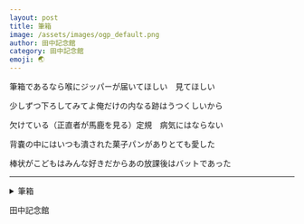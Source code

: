 ```yaml
---
layout: post
title: 筆箱
image: /assets/images/ogp_default.png
author: 田中記念館
category: 田中記念館
emoji: 🌏
---
```


<div class="tanka-area"><div class="tanka">
<p>筆箱であるなら喉にジッパーが届いてほしい　見てほしい</p>
<p>少しずつ下ろしてみてよ俺だけの内なる跡はうつくしいから</p>
<p>欠けている（正直者が馬鹿を見る）定規　病気にはならない</p>
<p>背嚢の中にはいつも潰された菓子パンがありとても愛した</p>
<p>棒状がこどもはみんな好きだからあの放課後はバットであった</p></div></div>

---

<details><summary>筆箱</summary>
筆箱であるなら喉にジッパーが届いてほしい　見てほしい<br />
少しずつ下ろしてみてよ俺だけの内なる跡はうつくしいから<br />
欠けている（正直者が馬鹿を見る）定規　病気にはならない<br />
背嚢の中にはいつも潰された菓子パンがありとても愛した<br />
棒状がこどもはみんな好きだからあの放課後はバットであった<br />
<br />
</details>

田中記念館
